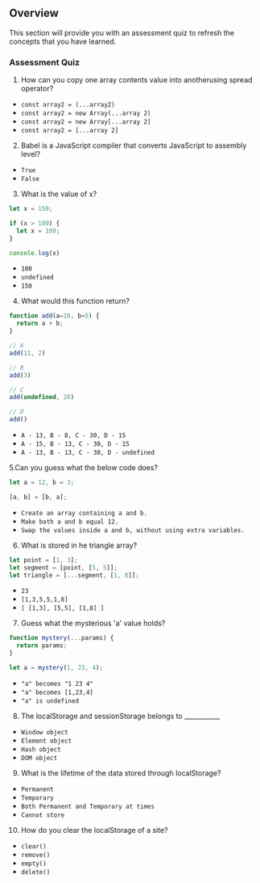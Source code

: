 ## Overview

This section will provide you with an assessment quiz to refresh the concepts that you have learned.


### Assessment Quiz

1. How can you copy one array contents value into anotherusing spread operator?
- `const array2 = (...array2)`
- `const array2 = new Array(...array 2)`
- `const array2 = new Array[...array 2]`
- `const array2 = [...array 2]` 

2. Babel is a JavaScript compiler that converts JavaScript to assembly level?
- `True`
- `False` 

3. What is the value of x?
```js
let x = 150;

if (x > 100) {
  let x = 100;
}

console.log(x)
```
-   `100`
-   `undefined`
-   `150` 

4. What would this function return?
```js
function add(a=10, b=5) {
  return a + b;
}

// A
add(11, 2)

// B
add(3)

// C
add(undefined, 20)

// D
add()
```
- `A - 13, B - 8, C - 30, D - 15` 
- `A - 15, B - 13, C - 30, D - 15`
- `A - 13, B - 13, C - 30, D - undefined`

5.Can you guess what the below code does?
```js
let a = 12, b = 3;

[a, b] = [b, a];
```
 - `Create an array containing a and b.`
 - `Make both a and b equal 12.`
 - `Swap the values inside a and b, without using extra variables.` 

6. What is stored in he triangle array?
```js
let point = [1, 3];
let segment = [point, [5, 5]];
let triangle = [...segment, [1, 8]];
```
- `23`
- `[1,3,5,5,1,8]`
- `[ [1,3], [5,5], [1,8] ]`

7. Guess what the mysterious 'a' value holds?
```js
function mystery(...params) {
  return params;
}

let a = mystery(1, 23, 4);
```
- `"a" becomes "1 23 4"`
- `"a" becomes [1,23,4]`
- `"a" is undefined`

8. The localStorage and sessionStorage belongs to ___________
- `Window object` 
- `Element object`
- `Hash object`
- `DOM object`

9. What is the lifetime of the data stored through localStorage?
- `Permanent` 
- `Temporary`
- `Both Permanent and Temporary at times`
- `Cannot store`

10. How do you clear the localStorage of a site?
- `clear()` 
- `remove()`
- `empty()`
- `delete()`
